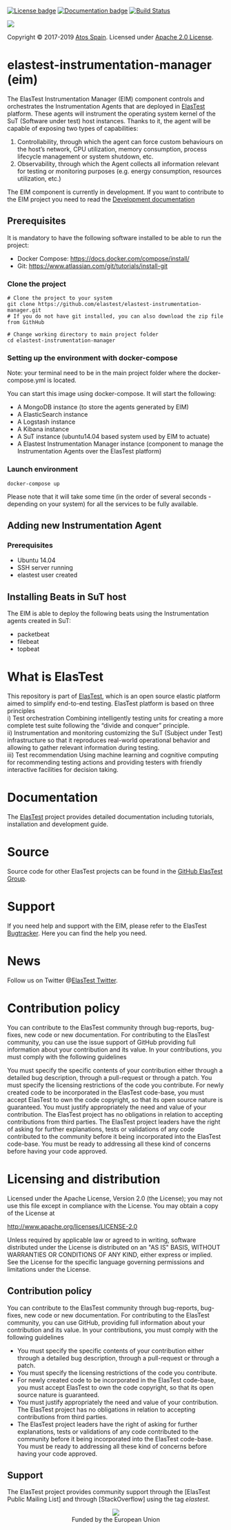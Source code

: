 [![License badge](https://img.shields.io/badge/license-Apache2-green.svg)](http://www.apache.org/licenses/LICENSE-2.0)
[![Documentation badge](https://img.shields.io/badge/docs-latest-brightgreen.svg)](http://elastest.io/docs/)
[![Build Status](https://ci.elastest.io/jenkins/buildStatus/icon?job=elastest-instrumentation-manager/eim)](https://ci.elastest.io/jenkins/job/elastest-instrumentation-manager/eim)

[![][ElasTest Logo]][ElasTest]

Copyright © 2017-2019 [Atos Spain]. Licensed under [Apache 2.0 License].

elastest-instrumentation-manager (eim)
==============================
The ElasTest Instrumentation Manager (EIM) component controls and orchestrates the Instrumentation Agents that are deployed in [ElasTest] platform. These agents will instrument the operating system kernel of the SuT (Software under test) host instances. Thanks to it, the agent will be capable of exposing two types of capabilities: 
1) Controllability, through which the agent can force custom behaviours on the host’s network, CPU utilization, memory consumption, process lifecycle management or system shutdown, etc.
2) Observability, through which the Agent collects all information relevant for testing or monitoring purposes (e.g. energy consumption, resources utilization, etc.)

The EIM component is currently in development. If you want to contribute to the EIM project you need to read the [Development documentation](https://github.com/elastest/elastest-instrumentation-manager/blob/master/docs/index.md) 

## Prerequisites
It is mandatory to have the following software installed to be able to run the project:
- Docker Compose: https://docs.docker.com/compose/install/
- Git: https://www.atlassian.com/git/tutorials/install-git

### Clone the project
    # Clone the project to your system
    git clone https://github.com/elastest/elastest-instrumentation-manager.git
    # If you do not have git installed, you can also download the zip file from GithHub
    
    # Change working directory to main project folder
    cd elastest-instrumentation-manager
    
### Setting up the environment with docker-compose
Note: your terminal need to be in the main project folder where the docker-compose.yml is located.

You can start this image using docker-compose. It will start the following:

- A MongoDB instance (to store the agents generated by EIM)
- A ElasticSearch instance
- A Logstash instance
- A Kibana instance
- A SuT instance (ubuntu14.04 based system used by EIM to actuate)
- A Elastest Instrumentation Manager instance (component to manage the Instrumentation Agents over the ElasTest platform)

### Launch environment
    docker-compose up

Please note that it will take some time (in the order of several seconds - depending on your system) for all the services to be fully available.
   
## Adding new Instrumentation Agent
### Prerequisites 
   - Ubuntu 14.04
   - SSH server running
   - elastest user created
## Installing Beats in SuT host
The EIM is able to deploy the following beats using the Instrumentation agents created in SuT:
- packetbeat
- filebeat
- topbeat


# What is ElasTest

This repository is part of [ElasTest], which is an open source elastic platform
aimed to simplify end-to-end testing. ElasTest platform is based on three
principles 
<br>
i) Test orchestration Combining intelligently testing units for
creating a more complete test suite following the “divide and conquer” principle.
<br>
ii) Instrumentation and monitoring customizing the SuT (Subject under Test)
infrastructure so that it reproduces real-world operational behavior and allowing
to gather relevant information during testing. 
<br>
iii) Test recommendation Using machine
learning and cognitive computing for recommending testing actions and providing
testers with friendly interactive facilities for decision taking.

# Documentation

The [ElasTest] project provides detailed documentation including tutorials,
installation and development guide.

# Source
Source code for other ElasTest projects can be found in the [GitHub ElasTest
Group].

# Support
If you need help and support with the EIM, please refer to the ElasTest [Bugtracker]. 
Here you can find the help you need.

# News
Follow us on Twitter @[ElasTest Twitter].

# Contribution policy
You can contribute to the ElasTest community through bug-reports, bug-fixes,
new code or new documentation. For contributing to the ElasTest community,
you can use the issue support of GitHub providing full information about your
contribution and its value. In your contributions, you must comply with the
following guidelines

 You must specify the specific contents of your contribution either through a
  detailed bug description, through a pull-request or through a patch.
 You must specify the licensing restrictions of the code you contribute.
 For newly created code to be incorporated in the ElasTest code-base, you
  must accept ElasTest to own the code copyright, so that its open source
  nature is guaranteed.
 You must justify appropriately the need and value of your contribution. The
  ElasTest project has no obligations in relation to accepting contributions
  from third parties.
 The ElasTest project leaders have the right of asking for further
  explanations, tests or validations of any code contributed to the community
  before it being incorporated into the ElasTest code-base. You must be ready
  to addressing all these kind of concerns before having your code approved.

# Licensing and distribution
Licensed under the Apache License, Version 2.0 (the License);
you may not use this file except in compliance with the License.
You may obtain a copy of the License at

  http://www.apache.org/licenses/LICENSE-2.0

Unless required by applicable law or agreed to in writing, software distributed under the License is distributed on an "AS IS" BASIS, WITHOUT WARRANTIES OR CONDITIONS OF ANY KIND, either express or implied. See the License for the specific language governing permissions and limitations under the License.

Contribution policy
-------------------

You can contribute to the ElasTest community through bug-reports, bug-fixes,
new code or new documentation. For contributing to the ElasTest community,
you can use GitHub, providing full information about your contribution and its
value. In your contributions, you must comply with the following guidelines

* You must specify the specific contents of your contribution either through a
  detailed bug description, through a pull-request or through a patch.
* You must specify the licensing restrictions of the code you contribute.
* For newly created code to be incorporated in the ElasTest code-base, you
  must accept ElasTest to own the code copyright, so that its open source
  nature is guaranteed.
* You must justify appropriately the need and value of your contribution. The
  ElasTest project has no obligations in relation to accepting contributions
  from third parties.
* The ElasTest project leaders have the right of asking for further
  explanations, tests or validations of any code contributed to the community
  before it being incorporated into the ElasTest code-base. You must be ready
  to addressing all these kind of concerns before having your code approved.

Support
-------

The ElasTest project provides community support through the [ElasTest Public
Mailing List] and through [StackOverflow] using the tag *elastest*.


<p align="center">
  <img src="http://elastest.io/images/logos_elastest/ue_logo-small.png"><br>
  Funded by the European Union
</p>

[Apache 2.0 License]: http://www.apache.org/licenses/LICENSE-2.0
[Atos Spain]: http://es.atos.net/
[ElasTest]: http://elastest.io/
[ElasTest Logo]: http://elastest.io/images/logos_elastest/elastest-logo-gray-small.png
[ElasTest Twitter]: https://twitter.com/elastestio
[GitHub ElasTest Group]: https://github.com/elastest
[Bugtracker]: https://github.com/elastest/bugtracker
